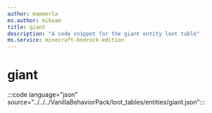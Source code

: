 ```yaml
---
author: mammerla
ms.author: mikeam
title: giant
description: "A code snippet for the giant entity loot table"
ms.service: minecraft-bedrock-edition
---
```


# giant

:::code language="json" source="../../../VanillaBehaviorPack/loot_tables/entities/giant.json":::

